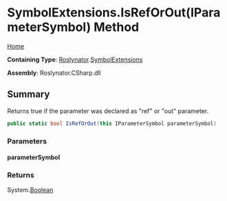 # SymbolExtensions\.IsRefOrOut\(IParameterSymbol\) Method

[Home](../../../README.md)

**Containing Type**: [Roslynator](../../README.md)\.[SymbolExtensions](../README.md)

**Assembly**: Roslynator\.CSharp\.dll

## Summary

Returns true if the parameter was declared as "ref" or "out" parameter\.

```csharp
public static bool IsRefOrOut(this IParameterSymbol parameterSymbol)
```

### Parameters

#### parameterSymbol

### Returns

System\.[Boolean](https://docs.microsoft.com/en-us/dotnet/api/system.boolean)

